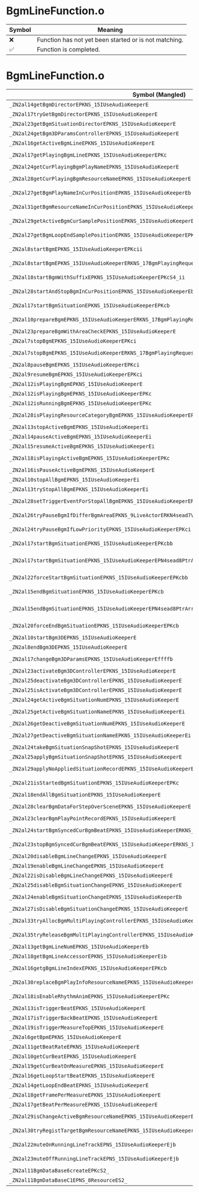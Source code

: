 # BgmLineFunction.o
| Symbol | Meaning 
| ------------- | ------------- 
| :x: | Function has not yet been started or is not matching. 
| :white_check_mark: | Function is completed. 


# BgmLineFunction.o
| Symbol (Mangled) | Symbol (Demangled) | Decompiled? |
| ------------- |  ------------- | ------------- |
| `_ZN2al14getBgmDirectorEPKNS_15IUseAudioKeeperE` | `al::getBgmDirector(al::IUseAudioKeeper const*)` | :white_check_mark: |
| `_ZN2al17tryGetBgmDirectorEPKNS_15IUseAudioKeeperE` | `al::tryGetBgmDirector(al::IUseAudioKeeper const*)` | :white_check_mark: |
| `_ZN2al23getBgmSituationDirectorEPKNS_15IUseAudioKeeperE` | `al::getBgmSituationDirector(al::IUseAudioKeeper const*)` | :white_check_mark: |
| `_ZN2al24getBgm3DParamsControllerEPKNS_15IUseAudioKeeperE` | `al::getBgm3DParamsController(al::IUseAudioKeeper const*)` | :white_check_mark: |
| `_ZN2al16getActiveBgmLineEPKNS_15IUseAudioKeeperE` | `al::getActiveBgmLine(al::IUseAudioKeeper const*)` | :white_check_mark: |
| `_ZN2al17getPlayingBgmLineEPKNS_15IUseAudioKeeperEPKc` | `al::getPlayingBgmLine(al::IUseAudioKeeper const*,char const*)` | :white_check_mark: |
| `_ZN2al24getCurPlayingBgmPlayNameEPKNS_15IUseAudioKeeperE` | `al::getCurPlayingBgmPlayName(al::IUseAudioKeeper const*)` | :white_check_mark: |
| `_ZN2al28getCurPlayingBgmResourceNameEPKNS_15IUseAudioKeeperE` | `al::getCurPlayingBgmResourceName(al::IUseAudioKeeper const*)` | :white_check_mark: |
| `_ZN2al27getBgmPlayNameInCurPositionEPKNS_15IUseAudioKeeperEb` | `al::getBgmPlayNameInCurPosition(al::IUseAudioKeeper const*,bool)` | :white_check_mark: |
| `_ZN2al31getBgmResourceNameInCurPositionEPKNS_15IUseAudioKeeperEb` | `al::getBgmResourceNameInCurPosition(al::IUseAudioKeeper const*,bool)` | :white_check_mark: |
| `_ZN2al29getActiveBgmCurSamplePositionEPKNS_15IUseAudioKeeperE` | `al::getActiveBgmCurSamplePosition(al::IUseAudioKeeper const*)` | :white_check_mark: |
| `_ZN2al27getBgmLoopEndSamplePositionEPKNS_15IUseAudioKeeperEPKc` | `al::getBgmLoopEndSamplePosition(al::IUseAudioKeeper const*,char const*)` | :white_check_mark: |
| `_ZN2al8startBgmEPKNS_15IUseAudioKeeperEPKcii` | `al::startBgm(al::IUseAudioKeeper const*,char const*,int,int)` | :white_check_mark: |
| `_ZN2al8startBgmEPKNS_15IUseAudioKeeperERKNS_17BgmPlayingRequestEbb` | `al::startBgm(al::IUseAudioKeeper const*,al::BgmPlayingRequest const&,bool,bool)` | :white_check_mark: |
| `_ZN2al18startBgmWithSuffixEPKNS_15IUseAudioKeeperEPKcS4_ii` | `al::startBgmWithSuffix(al::IUseAudioKeeper const*,char const*,char const*,int,int)` | :white_check_mark: |
| `_ZN2al28startAndStopBgmInCurPositionEPKNS_15IUseAudioKeeperEb` | `al::startAndStopBgmInCurPosition(al::IUseAudioKeeper const*,bool)` | :white_check_mark: |
| `_ZN2al17startBgmSituationEPKNS_15IUseAudioKeeperEPKcb` | `al::startBgmSituation(al::IUseAudioKeeper const*,char const*,bool)` | :white_check_mark: |
| `_ZN2al10prepareBgmEPKNS_15IUseAudioKeeperERKNS_17BgmPlayingRequestE` | `al::prepareBgm(al::IUseAudioKeeper const*,al::BgmPlayingRequest const&)` | :white_check_mark: |
| `_ZN2al23prepareBgmWithAreaCheckEPKNS_15IUseAudioKeeperE` | `al::prepareBgmWithAreaCheck(al::IUseAudioKeeper const*)` | :white_check_mark: |
| `_ZN2al7stopBgmEPKNS_15IUseAudioKeeperEPKci` | `al::stopBgm(al::IUseAudioKeeper const*,char const*,int)` | :white_check_mark: |
| `_ZN2al7stopBgmEPKNS_15IUseAudioKeeperERKNS_17BgmPlayingRequestE` | `al::stopBgm(al::IUseAudioKeeper const*,al::BgmPlayingRequest const&)` | :white_check_mark: |
| `_ZN2al8pauseBgmEPKNS_15IUseAudioKeeperEPKci` | `al::pauseBgm(al::IUseAudioKeeper const*,char const*,int)` | :white_check_mark: |
| `_ZN2al9resumeBgmEPKNS_15IUseAudioKeeperEPKci` | `al::resumeBgm(al::IUseAudioKeeper const*,char const*,int)` | :white_check_mark: |
| `_ZN2al12isPlayingBgmEPKNS_15IUseAudioKeeperE` | `al::isPlayingBgm(al::IUseAudioKeeper const*)` | :white_check_mark: |
| `_ZN2al12isPlayingBgmEPKNS_15IUseAudioKeeperEPKc` | `al::isPlayingBgm(al::IUseAudioKeeper const*,char const*)` | :white_check_mark: |
| `_ZN2al12isRunningBgmEPKNS_15IUseAudioKeeperEPKc` | `al::isRunningBgm(al::IUseAudioKeeper const*,char const*)` | :white_check_mark: |
| `_ZN2al28isPlayingResourceCategoryBgmEPKNS_15IUseAudioKeeperEPKc` | `al::isPlayingResourceCategoryBgm(al::IUseAudioKeeper const*,char const*)` | :white_check_mark: |
| `_ZN2al13stopActiveBgmEPKNS_15IUseAudioKeeperEi` | `al::stopActiveBgm(al::IUseAudioKeeper const*,int)` | :white_check_mark: |
| `_ZN2al14pauseActiveBgmEPKNS_15IUseAudioKeeperEi` | `al::pauseActiveBgm(al::IUseAudioKeeper const*,int)` | :white_check_mark: |
| `_ZN2al15resumeActiveBgmEPKNS_15IUseAudioKeeperEi` | `al::resumeActiveBgm(al::IUseAudioKeeper const*,int)` | :white_check_mark: |
| `_ZN2al18isPlayingActiveBgmEPKNS_15IUseAudioKeeperEPKc` | `al::isPlayingActiveBgm(al::IUseAudioKeeper const*,char const*)` | :white_check_mark: |
| `_ZN2al16isPauseActiveBgmEPKNS_15IUseAudioKeeperE` | `al::isPauseActiveBgm(al::IUseAudioKeeper const*)` | :white_check_mark: |
| `_ZN2al10stopAllBgmEPKNS_15IUseAudioKeeperEi` | `al::stopAllBgm(al::IUseAudioKeeper const*,int)` | :white_check_mark: |
| `_ZN2al13tryStopAllBgmEPKNS_15IUseAudioKeeperEi` | `al::tryStopAllBgm(al::IUseAudioKeeper const*,int)` | :white_check_mark: |
| `_ZN2al28setTriggerEventForStopAllBgmEPKNS_15IUseAudioKeeperERKNS_11FunctorBaseE` | `al::setTriggerEventForStopAllBgm(al::IUseAudioKeeper const*,al::FunctorBase const&)` | :white_check_mark: |
| `_ZN2al26tryPauseBgmIfDifferBgmAreaEPKNS_9LiveActorERKN4sead7Vector3IfEEi` | `al::tryPauseBgmIfDifferBgmArea(al::LiveActor const*,sead::Vector3<float> const&,int)` | :white_check_mark: |
| `_ZN2al24tryPauseBgmIfLowPriorityEPKNS_15IUseAudioKeeperEPKci` | `al::tryPauseBgmIfLowPriority(al::IUseAudioKeeper const*,char const*,int)` | :white_check_mark: |
| `_ZN2al17startBgmSituationEPKNS_15IUseAudioKeeperEPKcbb` | `al::startBgmSituation(al::IUseAudioKeeper const*,char const*,bool,bool)` | :white_check_mark: |
| `_ZN2al17startBgmSituationEPKNS_15IUseAudioKeeperEPN4sead8PtrArrayINS_17IBgmParamsChangerEEEPKcbb` | `al::startBgmSituation(al::IUseAudioKeeper const*,sead::PtrArray<al::IBgmParamsChanger> *,char const*,bool,bool)` | :white_check_mark: |
| `_ZN2al22forceStartBgmSituationEPKNS_15IUseAudioKeeperEPKcbb` | `al::forceStartBgmSituation(al::IUseAudioKeeper const*,char const*,bool,bool)` | :white_check_mark: |
| `_ZN2al15endBgmSituationEPKNS_15IUseAudioKeeperEPKcb` | `al::endBgmSituation(al::IUseAudioKeeper const*,char const*,bool)` | :white_check_mark: |
| `_ZN2al15endBgmSituationEPKNS_15IUseAudioKeeperEPN4sead8PtrArrayINS_17IBgmParamsChangerEEEPKcb` | `al::endBgmSituation(al::IUseAudioKeeper const*,sead::PtrArray<al::IBgmParamsChanger> *,char const*,bool)` | :white_check_mark: |
| `_ZN2al20forceEndBgmSituationEPKNS_15IUseAudioKeeperEPKcb` | `al::forceEndBgmSituation(al::IUseAudioKeeper const*,char const*,bool)` | :white_check_mark: |
| `_ZN2al10startBgm3DEPKNS_15IUseAudioKeeperE` | `al::startBgm3D(al::IUseAudioKeeper const*)` | :white_check_mark: |
| `_ZN2al8endBgm3DEPKNS_15IUseAudioKeeperE` | `al::endBgm3D(al::IUseAudioKeeper const*)` | :white_check_mark: |
| `_ZN2al17changeBgm3DParamsEPKNS_15IUseAudioKeeperEffffb` | `al::changeBgm3DParams(al::IUseAudioKeeper const*,float,float,float,float,bool)` | :white_check_mark: |
| `_ZN2al23activateBgm3DControllerEPKNS_15IUseAudioKeeperE` | `al::activateBgm3DController(al::IUseAudioKeeper const*)` | :white_check_mark: |
| `_ZN2al25deactivateBgm3DControllerEPKNS_15IUseAudioKeeperE` | `al::deactivateBgm3DController(al::IUseAudioKeeper const*)` | :white_check_mark: |
| `_ZN2al25isActivateBgm3DControllerEPKNS_15IUseAudioKeeperE` | `al::isActivateBgm3DController(al::IUseAudioKeeper const*)` | :white_check_mark: |
| `_ZN2al24getActiveBgmSituationNumEPKNS_15IUseAudioKeeperE` | `al::getActiveBgmSituationNum(al::IUseAudioKeeper const*)` | :white_check_mark: |
| `_ZN2al25getActiveBgmSituationNameEPKNS_15IUseAudioKeeperEi` | `al::getActiveBgmSituationName(al::IUseAudioKeeper const*,int)` | :white_check_mark: |
| `_ZN2al26getDeactiveBgmSituationNumEPKNS_15IUseAudioKeeperE` | `al::getDeactiveBgmSituationNum(al::IUseAudioKeeper const*)` | :white_check_mark: |
| `_ZN2al27getDeactiveBgmSituationNameEPKNS_15IUseAudioKeeperEi` | `al::getDeactiveBgmSituationName(al::IUseAudioKeeper const*,int)` | :white_check_mark: |
| `_ZN2al24takeBgmSituationSnapShotEPKNS_15IUseAudioKeeperE` | `al::takeBgmSituationSnapShot(al::IUseAudioKeeper const*)` | :white_check_mark: |
| `_ZN2al25applyBgmSituationSnapShotEPKNS_15IUseAudioKeeperE` | `al::applyBgmSituationSnapShot(al::IUseAudioKeeper const*)` | :white_check_mark: |
| `_ZN2al29applyNoAppliedSituationRecordEPKNS_15IUseAudioKeeperE` | `al::applyNoAppliedSituationRecord(al::IUseAudioKeeper const*)` | :white_check_mark: |
| `_ZN2al21isStartedBgmSituationEPKNS_15IUseAudioKeeperEPKc` | `al::isStartedBgmSituation(al::IUseAudioKeeper const*,char const*)` | :white_check_mark: |
| `_ZN2al18endAllBgmSituationEPKNS_15IUseAudioKeeperE` | `al::endAllBgmSituation(al::IUseAudioKeeper const*)` | :white_check_mark: |
| `_ZN2al28clearBgmDataForStepOverSceneEPKNS_15IUseAudioKeeperE` | `al::clearBgmDataForStepOverScene(al::IUseAudioKeeper const*)` | :white_check_mark: |
| `_ZN2al23clearBgmPlayPointRecordEPKNS_15IUseAudioKeeperE` | `al::clearBgmPlayPointRecord(al::IUseAudioKeeper const*)` | :white_check_mark: |
| `_ZN2al24startBgmSyncedCurBgmBeatEPKNS_15IUseAudioKeeperERKNS_17BgmPlayingRequestEi` | `al::startBgmSyncedCurBgmBeat(al::IUseAudioKeeper const*,al::BgmPlayingRequest const&,int)` | :white_check_mark: |
| `_ZN2al23stopBgmSyncedCurBgmBeatEPKNS_15IUseAudioKeeperERKNS_17BgmPlayingRequestEi` | `al::stopBgmSyncedCurBgmBeat(al::IUseAudioKeeper const*,al::BgmPlayingRequest const&,int)` | :white_check_mark: |
| `_ZN2al20disableBgmLineChangeEPKNS_15IUseAudioKeeperE` | `al::disableBgmLineChange(al::IUseAudioKeeper const*)` | :white_check_mark: |
| `_ZN2al19enableBgmLineChangeEPKNS_15IUseAudioKeeperE` | `al::enableBgmLineChange(al::IUseAudioKeeper const*)` | :white_check_mark: |
| `_ZN2al22isDisableBgmLineChangeEPKNS_15IUseAudioKeeperE` | `al::isDisableBgmLineChange(al::IUseAudioKeeper const*)` | :white_check_mark: |
| `_ZN2al25disableBgmSituationChangeEPKNS_15IUseAudioKeeperE` | `al::disableBgmSituationChange(al::IUseAudioKeeper const*)` | :white_check_mark: |
| `_ZN2al24enableBgmSituationChangeEPKNS_15IUseAudioKeeperEb` | `al::enableBgmSituationChange(al::IUseAudioKeeper const*,bool)` | :white_check_mark: |
| `_ZN2al27isDisableBgmSituationChangeEPKNS_15IUseAudioKeeperE` | `al::isDisableBgmSituationChange(al::IUseAudioKeeper const*)` | :white_check_mark: |
| `_ZN2al33tryAllocBgmMultiPlayingControllerEPKNS_15IUseAudioKeeperE` | `al::tryAllocBgmMultiPlayingController(al::IUseAudioKeeper const*)` | :white_check_mark: |
| `_ZN2al35tryReleaseBgmMultiPlayingControllerEPKNS_15IUseAudioKeeperEPNS_25BgmMultiPlayingControllerE` | `al::tryReleaseBgmMultiPlayingController(al::IUseAudioKeeper const*,al::BgmMultiPlayingController *)` | :white_check_mark: |
| `_ZN2al13getBgmLineNumEPKNS_15IUseAudioKeeperEb` | `al::getBgmLineNum(al::IUseAudioKeeper const*,bool)` | :white_check_mark: |
| `_ZN2al18getBgmLineAccessorEPKNS_15IUseAudioKeeperEib` | `al::getBgmLineAccessor(al::IUseAudioKeeper const*,int,bool)` | :white_check_mark: |
| `_ZN2al16getgBgmLineIndexEPKNS_15IUseAudioKeeperEPKcb` | `al::getgBgmLineIndex(al::IUseAudioKeeper const*,char const*,bool)` | :white_check_mark: |
| `_ZN2al30replaceBgmPlayInfoResourceNameEPKNS_15IUseAudioKeeperEPKcS4_` | `al::replaceBgmPlayInfoResourceName(al::IUseAudioKeeper const*,char const*,char const*)` | :white_check_mark: |
| `_ZN2al18isEnableRhythmAnimEPKNS_15IUseAudioKeeperEPKc` | `al::isEnableRhythmAnim(al::IUseAudioKeeper const*,char const*)` | :white_check_mark: |
| `_ZN2al13isTriggerBeatEPKNS_15IUseAudioKeeperE` | `al::isTriggerBeat(al::IUseAudioKeeper const*)` | :white_check_mark: |
| `_ZN2al17isTriggerBackBeatEPKNS_15IUseAudioKeeperE` | `al::isTriggerBackBeat(al::IUseAudioKeeper const*)` | :white_check_mark: |
| `_ZN2al19isTriggerMeasureTopEPKNS_15IUseAudioKeeperE` | `al::isTriggerMeasureTop(al::IUseAudioKeeper const*)` | :white_check_mark: |
| `_ZN2al6getBpmEPKNS_15IUseAudioKeeperE` | `al::getBpm(al::IUseAudioKeeper const*)` | :white_check_mark: |
| `_ZN2al11getBeatRateEPKNS_15IUseAudioKeeperE` | `al::getBeatRate(al::IUseAudioKeeper const*)` | :white_check_mark: |
| `_ZN2al10getCurBeatEPKNS_15IUseAudioKeeperE` | `al::getCurBeat(al::IUseAudioKeeper const*)` | :white_check_mark: |
| `_ZN2al19getCurBeatOnMeasureEPKNS_15IUseAudioKeeperE` | `al::getCurBeatOnMeasure(al::IUseAudioKeeper const*)` | :white_check_mark: |
| `_ZN2al16getLoopStartBeatEPKNS_15IUseAudioKeeperE` | `al::getLoopStartBeat(al::IUseAudioKeeper const*)` | :white_check_mark: |
| `_ZN2al14getLoopEndBeatEPKNS_15IUseAudioKeeperE` | `al::getLoopEndBeat(al::IUseAudioKeeper const*)` | :white_check_mark: |
| `_ZN2al18getFramePerMeasureEPKNS_15IUseAudioKeeperE` | `al::getFramePerMeasure(al::IUseAudioKeeper const*)` | :white_check_mark: |
| `_ZN2al17getBeatPerMeasureEPKNS_15IUseAudioKeeperE` | `al::getBeatPerMeasure(al::IUseAudioKeeper const*)` | :white_check_mark: |
| `_ZN2al29isChangeActiveBgmResourceNameEPKNS_15IUseAudioKeeperE` | `al::isChangeActiveBgmResourceName(al::IUseAudioKeeper const*)` | :white_check_mark: |
| `_ZN2al30tryRegistTargetBgmResourceNameEPKNS_15IUseAudioKeeperEPKc` | `al::tryRegistTargetBgmResourceName(al::IUseAudioKeeper const*,char const*)` | :white_check_mark: |
| `_ZN2al22muteOnRunningLineTrackEPNS_15IUseAudioKeeperEjb` | `al::muteOnRunningLineTrack(al::IUseAudioKeeper *,unsigned int,bool)` | :white_check_mark: |
| `_ZN2al23muteOffRunningLineTrackEPNS_15IUseAudioKeeperEjb` | `al::muteOffRunningLineTrack(al::IUseAudioKeeper *,unsigned int,bool)` | :white_check_mark: |
| `_ZN2al11BgmDataBase6createEPKcS2_` | `al::BgmDataBase::create(char const*,char const*)` | :white_check_mark: |
| `_ZN2al11BgmDataBaseC1EPNS_8ResourceES2_` | `al::BgmDataBase::BgmDataBase(al::Resource *,al::Resource *)` | :white_check_mark: |
